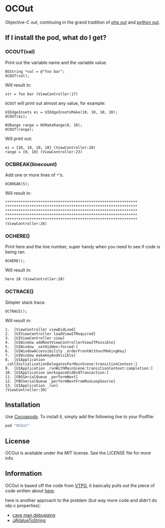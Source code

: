 # OCOut

Objective-C out, continuing in the grand tradition of [php out](https://github.com/Jaymon/out) and [python out](https://github.com/Jaymon/pout).


## If I install the pod, what do I get?

### OCOUT(val)

Print out the variable name and the variable value.

```obj-c
NSString *val = @"foo bar";
OCOUT(val);
```

Will result in:

```
str = foo bar (ViewController:17)
```

`OCOUT` will print out almost any value, for example:

```obj-c
UIEdgeInsets ei = UIEdgeInsetsMake(10, 10, 10, 10);
OCOUT(ei);

NSRange range = NSMakeRange(0, 10);
OCOUT(range);
```

Will print out:

```
ei = {10, 10, 10, 10} (ViewController:20)
range = {0, 10} (ViewController:23)
```


### OCBREAK(linecount)

Add one or more lines of `*`'s.

```obj-c
OCBREAK(5);
```

Will result in:

```
************************************************************
************************************************************
************************************************************
************************************************************
************************************************************
(ViewController:26)
```


### OCHERE()

Print here and the line number, super handy when you need to see if code is being ran.


```obj-c
OCHERE();
```

Will result in:

```
here 28 (ViewController:28)
```


### OCTRACE()

Simpler stack trace.


```obj-c
OCTRACE();
```

Will result in:

```
1.	[ViewController viewDidLoad]
2.	[UIViewController loadViewIfRequired]
3.	[UIViewController view]
4.	[UIWindow addRootViewControllerViewIfPossible]
5.	[UIWindow _setHidden:forced:]
6.	[UIWindowAccessibility _orderFrontWithoutMakingKey]
7.	[UIWindow makeKeyAndVisible]
8.	[UIApplication _callInitializationDelegatesForMainScene:transitionContext:]
9.	[UIApplication _runWithMainScene:transitionContext:completion:]
10.	[UIApplication workspaceDidEndTransaction:]
11.	[FBSSerialQueue _performNext]
12.	[FBSSerialQueue _performNextFromRunLoopSource]
13.	[UIApplication _run]
(ViewController:30)
```


## Installation

Use [Cocoapods](https://cocoapods.org/). To install it, simply add the following line to your Podfile:

```ruby
pod "OCOut"
```


## License

OCOut is available under the MIT license. See the LICENSE file for more info.


## Information

OCOut is based off the code from [VTPG](https://github.com/VTPG/CommonCode), it basically pulls out the piece of code written about [here](http://vgable.com/blog/2010/08/19/the-most-useful-objective-c-code-ive-ever-written).

here is another approach to the problem (but way more code and didn't do obj-c properties):

* [cave man debugging](http://jens.ayton.se/blag/almost-elegant-cave-man-debugging/)
* [JAValueToString](https://github.com/JensAyton/JAValueToString)


